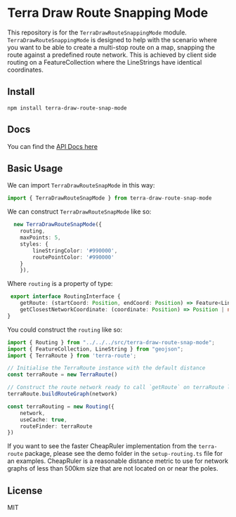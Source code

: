# Terra Draw Route Snapping Mode


This repository is for the `TerraDrawRouteSnappingMode` module. `TerraDrawRouteSnappingMode` is designed to help with the scenario where you want to be able to create a multi-stop route on a map, snapping the route against a predefined route network. This is achieved by client side routing on a FeatureCollection<LineString> where the LineStrings have identical coordinates.

## Install

```shell
npm install terra-draw-route-snap-mode
```

## Docs

You can find the [API Docs here](https://jameslmilner.github.io/terra-draw-route-snap-mode/api/)

## Basic Usage

We can import `TerraDrawRouteSnapMode` in this way:

```typescript
import { TerraDrawRouteSnapMode } from terra-draw-route-snap-mode
```

We can construct `TerraDrawRouteSnapMode` like so:

```typescript
  new TerraDrawRouteSnapMode({
    routing,
    maxPoints: 5,
    styles: {
        lineStringColor: '#990000',
        routePointColor: '#990000'
    }
    }),
```

Where `routing` is a property of type:

```typescript
 export interface RoutingInterface {
    getRoute: (startCoord: Position, endCoord: Position) => Feature<LineString> | null;
    getClosestNetworkCoordinate: (coordinate: Position) => Position | null;
}
```

You could construct the `routing` like so:

```typescript
import { Routing } from "../../../src/terra-draw-route-snap-mode";
import { FeatureCollection, LineString } from "geojson";
import { TerraRoute } from 'terra-route';

// Initialise the TerraRoute instance with the default distance
const terraRoute = new TerraRoute()

// Construct the route network ready to call `getRoute` on terraRoute later in the TerraDrawRouteSnapMode instance
terraRoute.buildRouteGraph(network)

const terraRouting = new Routing({
    network,
    useCache: true,
    routeFinder: terraRoute
})
```

If you want to see the faster CheapRuler implementation from the `terra-route` package, please see the demo folder in the `setup-routing.ts` file for an examples. CheapRuler is a reasonable distance metric to use for network graphs of less than 500km size that are not located on or near the poles.

## License

MIT
